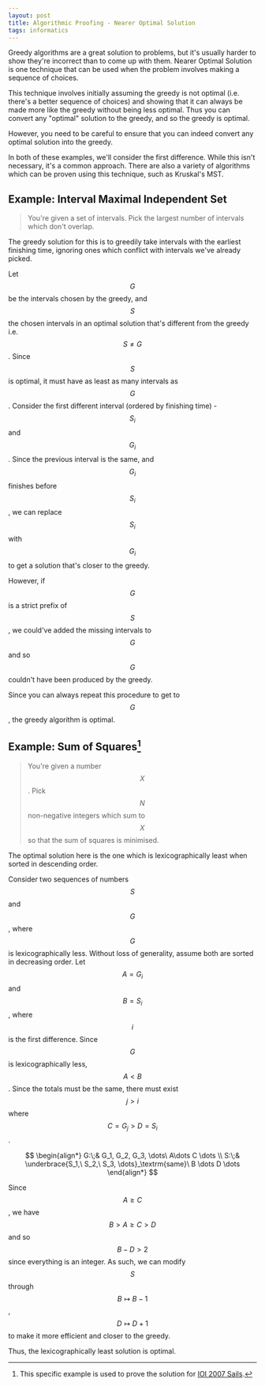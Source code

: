 ```yaml
---
layout: post
title: Algorithmic Proofing - Nearer Optimal Solution
tags: informatics
---
```


Greedy algorithms are a great solution to problems, but it's usually harder to show they're incorrect than to come up with them. Nearer Optimal Solution is one technique that can be used when the problem involves making a sequence of choices.

<!--more-->

This technique involves initially assuming the greedy is not optimal (i.e. there's a better sequence of choices) and showing that it can always be made more like the greedy without being less optimal. Thus you can convert any "optimal" solution to the greedy, and so the greedy is optimal.

However, you need to be careful to ensure that you can indeed convert any optimal solution into the greedy.

In both of these examples, we'll consider the first difference. While this isn't necessary, it's a common approach. There are also a variety of algorithms which can be proven using this technique, such as Kruskal's MST.

## Example: Interval Maximal Independent Set

> You're given a set of intervals. Pick the largest number of intervals which don't overlap.

The greedy solution for this is to greedily take intervals with the earliest finishing time, ignoring ones which conflict with intervals we've already picked.

Let $$G$$ be the intervals chosen by the greedy, and $$S$$ the chosen intervals in an optimal solution that's different from the greedy i.e. $$S \neq G$$. Since $$S$$ is optimal, it must have as least as many intervals as $$G$$. Consider the first different interval (ordered by finishing time) - $$S_i$$ and $$G_i$$. Since the previous interval is the same, and $$G_i$$ finishes before $$S_i$$, we can replace $$S_i$$ with $$G_i$$ to get a solution that's closer to the greedy.

However, if $$G$$ is a strict prefix of $$S$$, we could've added the missing intervals to $$G$$ and so $$G$$ couldn't have been produced by the greedy.

Since you can always repeat this procedure to get to $$G$$, the greedy algorithm is optimal.

## Example: Sum of Squares[^1]

> You're given a number $$X$$. Pick $$N$$ non-negative integers which sum to $$X$$ so that the sum of squares is minimised.

[^1]: This specific example is used to prove the solution for [IOI 2007 Sails](http://olympiads.win.tue.nl/ioi/ioi2007/contest/day1/sails.pdf).

The optimal solution here is the one which is lexicographically least when sorted in descending order.

Consider two sequences of numbers $$S$$ and $$G$$, where $$G$$ is lexicographically less. Without loss of generality, assume both are sorted in decreasing order. Let $$A = G_i$$ and $$B = S_i$$, where $$i$$ is the first difference. Since $$G$$ is lexicographically less, $$A < B$$. Since the totals must be the same, there must exist $$j > i$$ where $$C = G_j > D = S_i$$.

$$
\begin{align*}
	G:\;& G_1, G_2, G_3, \dots\ A\dots C \dots \\
	S:\;& \underbrace{S_1,\ S_2,\ S_3, \dots}_\textrm{same}\ B \dots D \dots
\end{align*}
$$

Since $$A \ge C$$, we have $$B > A \ge C > D$$ and so $$B - D > 2$$ since everything is an integer. As such, we can modify $$S$$ through $$B \mapsto B - 1$$, $$D \mapsto D + 1$$ to make it more efficient and closer to the greedy.

Thus, the lexicographically least solution is optimal.
